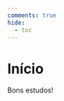 ```yaml
---
comments: true
hide:
  - toc
---
```


# Início

Bons estudos!

<!-- TODO: adicionar materiais de estudo/revisão -->
